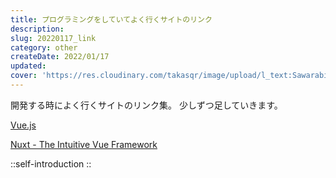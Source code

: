 ```yaml
---
title: プログラミングをしていてよく行くサイトのリンク
description: 
slug: 20220117_link
category: other
createDate: 2022/01/17
updated: 
cover: 'https://res.cloudinary.com/takasqr/image/upload/l_text:Sawarabi%20Gothic_80_bold:プログラミングをしていてよく行くサイトのリンク,co_rgb:fff,w_620,c_fit/v1712091289/ogp_image_zorhlz.png'
---
```



開発する時によく行くサイトのリンク集。
少しずつ足していきます。

[Vue.js](https://jp.vuejs.org/index.html)

[Nuxt - The Intuitive Vue Framework](https://nuxtjs.org/ja/)


::self-introduction
::
